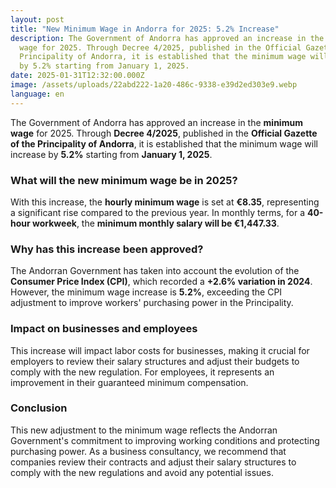```yaml
---
layout: post
title: "New Minimum Wage in Andorra for 2025: 5.2% Increase"
description: The Government of Andorra has approved an increase in the minimum
  wage for 2025. Through Decree 4/2025, published in the Official Gazette of the
  Principality of Andorra, it is established that the minimum wage will increase
  by 5.2% starting from January 1, 2025.
date: 2025-01-31T12:32:00.000Z
image: /assets/uploads/22abd222-1a20-486c-9338-e39d2ed303e9.webp
language: en
---
```


The Government of Andorra has approved an increase in the **minimum wage** for 2025. Through **Decree 4/2025**, published in the **Official Gazette of the Principality of Andorra**, it is established that the minimum wage will increase by **5.2%** starting from **January 1, 2025**.

### **What will the new minimum wage be in 2025?**

With this increase, the **hourly minimum wage** is set at **€8.35**, representing a significant rise compared to the previous year. In monthly terms, for a **40-hour workweek**, the **minimum monthly salary will be €1,447.33**.

### **Why has this increase been approved?**

The Andorran Government has taken into account the evolution of the **Consumer Price Index (CPI)**, which recorded a **+2.6% variation in 2024**. However, the minimum wage increase is **5.2%**, exceeding the CPI adjustment to improve workers' purchasing power in the Principality.

### **Impact on businesses and employees**

This increase will impact labor costs for businesses, making it crucial for employers to review their salary structures and adjust their budgets to comply with the new regulation. For employees, it represents an improvement in their guaranteed minimum compensation.

### **Conclusion**

This new adjustment to the minimum wage reflects the Andorran Government's commitment to improving working conditions and protecting purchasing power. As a business consultancy, we recommend that companies review their contracts and adjust their salary structures to comply with the new regulations and avoid any potential issues.
